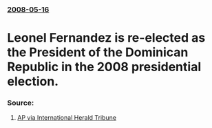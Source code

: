 ### [2008-05-16](/news/2008/05/16/index.md)

#  Leonel Fernandez is re-elected as the President of the Dominican Republic in the 2008 presidential election. 




### Source:

1. [AP via International Herald Tribune](http://www.iht.com/articles/ap/2008/05/17/news/Dominican-Election.php)
